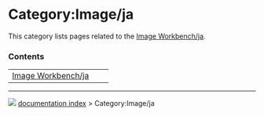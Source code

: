 # Category:Image/ja
This category lists pages related to the [Image Workbench/ja](Image_Workbench/ja.md).

### Contents

|     |     |     |
| --- | --- | --- |
| [Image Workbench/ja](Image_Workbench/ja.md) |



---
![](images/Right_arrow.png) [documentation index](../README.md) > Category:Image/ja

